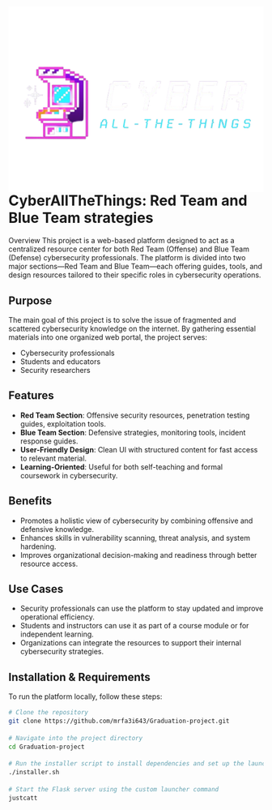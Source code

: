 <p align="center" style="margin-bottom: 0;">
  <img src="logo.png" alt="Logo" style="display: block; margin: 0 auto;" />
</p>
<h1 style="margin-top: 0;">CyberAllTheThings: Red Team and Blue Team strategies</h1>

Overview
This project is a web-based platform designed to act as a centralized resource center for both Red Team (Offense) and Blue Team (Defense) cybersecurity professionals. The platform is divided into two major sections—Red Team and Blue Team—each offering guides, tools, and design resources tailored to their specific roles in cybersecurity operations.

## Purpose
The main goal of this project is to solve the issue of fragmented and scattered cybersecurity knowledge on the internet. By gathering essential materials into one organized web portal, the project serves:
- Cybersecurity professionals
- Students and educators
- Security researchers

## Features
- **Red Team Section**: Offensive security resources, penetration testing guides, exploitation tools.
- **Blue Team Section**: Defensive strategies, monitoring tools, incident response guides.
- **User-Friendly Design**: Clean UI with structured content for fast access to relevant material.
- **Learning-Oriented**: Useful for both self-teaching and formal coursework in cybersecurity.

## Benefits
- Promotes a holistic view of cybersecurity by combining offensive and defensive knowledge.
- Enhances skills in vulnerability scanning, threat analysis, and system hardening.
- Improves organizational decision-making and readiness through better resource access.

## Use Cases
- Security professionals can use the platform to stay updated and improve operational efficiency.
- Students and instructors can use it as part of a course module or for independent learning.
- Organizations can integrate the resources to support their internal cybersecurity strategies.

## Installation & Requirements

To run the platform locally, follow these steps:

```bash
# Clone the repository
git clone https://github.com/mrfa3i643/Graduation-project.git

# Navigate into the project directory
cd Graduation-project

# Run the installer script to install dependencies and set up the launcher
./installer.sh

# Start the Flask server using the custom launcher command
justcatt

```
